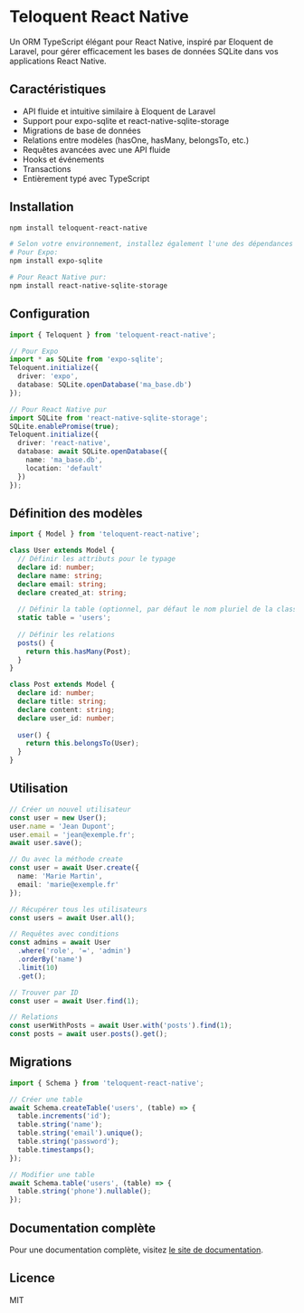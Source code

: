 # Teloquent React Native

Un ORM TypeScript élégant pour React Native, inspiré par Eloquent de Laravel, pour gérer efficacement les bases de données SQLite dans vos applications React Native.

## Caractéristiques

- API fluide et intuitive similaire à Eloquent de Laravel
- Support pour expo-sqlite et react-native-sqlite-storage
- Migrations de base de données
- Relations entre modèles (hasOne, hasMany, belongsTo, etc.)
- Requêtes avancées avec une API fluide
- Hooks et événements
- Transactions
- Entièrement typé avec TypeScript

## Installation

```bash
npm install teloquent-react-native

# Selon votre environnement, installez également l'une des dépendances suivantes:
# Pour Expo:
npm install expo-sqlite

# Pour React Native pur:
npm install react-native-sqlite-storage
```

## Configuration

```typescript
import { Teloquent } from 'teloquent-react-native';

// Pour Expo
import * as SQLite from 'expo-sqlite';
Teloquent.initialize({
  driver: 'expo',
  database: SQLite.openDatabase('ma_base.db')
});

// Pour React Native pur
import SQLite from 'react-native-sqlite-storage';
SQLite.enablePromise(true);
Teloquent.initialize({
  driver: 'react-native',
  database: await SQLite.openDatabase({
    name: 'ma_base.db',
    location: 'default'
  })
});
```

## Définition des modèles

```typescript
import { Model } from 'teloquent-react-native';

class User extends Model {
  // Définir les attributs pour le typage
  declare id: number;
  declare name: string;
  declare email: string;
  declare created_at: string;
  
  // Définir la table (optionnel, par défaut le nom pluriel de la classe)
  static table = 'users';
  
  // Définir les relations
  posts() {
    return this.hasMany(Post);
  }
}

class Post extends Model {
  declare id: number;
  declare title: string;
  declare content: string;
  declare user_id: number;
  
  user() {
    return this.belongsTo(User);
  }
}
```

## Utilisation

```typescript
// Créer un nouvel utilisateur
const user = new User();
user.name = 'Jean Dupont';
user.email = 'jean@exemple.fr';
await user.save();

// Ou avec la méthode create
const user = await User.create({
  name: 'Marie Martin',
  email: 'marie@exemple.fr'
});

// Récupérer tous les utilisateurs
const users = await User.all();

// Requêtes avec conditions
const admins = await User
  .where('role', '=', 'admin')
  .orderBy('name')
  .limit(10)
  .get();

// Trouver par ID
const user = await User.find(1);

// Relations
const userWithPosts = await User.with('posts').find(1);
const posts = await user.posts().get();
```

## Migrations

```typescript
import { Schema } from 'teloquent-react-native';

// Créer une table
await Schema.createTable('users', (table) => {
  table.increments('id');
  table.string('name');
  table.string('email').unique();
  table.string('password');
  table.timestamps();
});

// Modifier une table
await Schema.table('users', (table) => {
  table.string('phone').nullable();
});
```

## Documentation complète

Pour une documentation complète, visitez [le site de documentation](https://teloquent-docs.example.com).

## Licence

MIT
